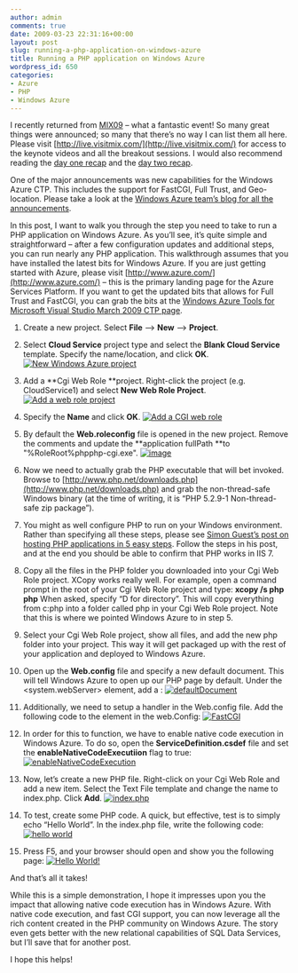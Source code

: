 ```yaml
---
author: admin
comments: true
date: 2009-03-23 22:31:16+00:00
layout: post
slug: running-a-php-application-on-windows-azure
title: Running a PHP application on Windows Azure
wordpress_id: 650
categories:
- Azure
- PHP
- Windows Azure
---
```


I recently returned from [MIX09](http://live.visitmix.com/) – what a fantastic event! So many great things were announced; so many that there’s no way I can list them all here. Please visit [http://live.visitmix.com/](http://live.visitmix.com/) for access to the keynote videos and all the breakout sessions. I would also recommend reading the [day one recap](http://archive.visitmix.com/blogs/News/MIX08-Day-1-Keynote-Recap/) and the [day two recap](http://www.visitmix.com/Opinions/MIX09-Keynote-and-Partner-Highlights).

One of the major announcements was new capabilities for the Windows Azure CTP. This includes the support for FastCGI, Full Trust, and Geo-location. Please take a look at the [Windows Azure team’s blog for all the announcements](http://blogs.msdn.com/windowsazure/archive/2009/03/18/windows-azure-delivers-new-ctp-capabilities.aspx).

In this post, I want to walk you through the step you need to take to run a PHP application on Windows Azure. As you’ll see, it’s quite simple and straightforward – after a few configuration updates and additional steps, you can run nearly any PHP application. This walkthrough assumes that you have installed the latest bits for Windows Azure. If you are just getting started with Azure, please visit [http://www.azure.com/](http://www.azure.com/) – this is the primary landing page for the Azure Services Platform. If you want to get the updated bits that allows for Full Trust and FastCGI, you can grab the bits at the [Windows Azure Tools for Microsoft Visual Studio March 2009 CTP page](http://www.microsoft.com/downloads/details.aspx?familyid=59E8FC0C-C399-4AB7-8A93-882D8E74B67A&displaylang=en).



	
  1. Create a new project. Select **File** –> **New** –> **Project**.

	
  2. Select **Cloud Service** project type and select the **Blank Cloud Service** template. Specify the name/location, and click **OK**.
[![New Windows Azure project](http://images.wadewegner.com/wordpress/content/binary/WindowsLiveWriter/RunningaPHPapplicationonWindowsAzure_E6D6/image_thumb_1.png)](http://images.wadewegner.com/wordpress/content/binary/WindowsLiveWriter/RunningaPHPapplicationonWindowsAzure_E6D6/image_4.png)

	
  3. Add a **Cgi Web Role **project. Right-click the project (e.g. CloudService1) and select **New Web Role Project**.
[![Add a web role project](http://images.wadewegner.com/wordpress/content/binary/WindowsLiveWriter/RunningaPHPapplicationonWindowsAzure_E6D6/image_thumb_2.png)](http://images.wadewegner.com/wordpress/content/binary/WindowsLiveWriter/RunningaPHPapplicationonWindowsAzure_E6D6/image_6.png)

	
  4. Specify the **Name** and click **OK**.
[![Add a CGI web role](http://images.wadewegner.com/wordpress/content/binary/WindowsLiveWriter/RunningaPHPapplicationonWindowsAzure_E6D6/image_thumb_3.png)](http://images.wadewegner.com/wordpress/content/binary/WindowsLiveWriter/RunningaPHPapplicationonWindowsAzure_E6D6/image_8.png)

	
  5. By default the **Web.roleconfig** file is opened in the new project. Remove the comments and update the **application fullPath **to "%RoleRoot%phpphp-cgi.exe".
[![image](http://images.wadewegner.com/wordpress/content/binary/WindowsLiveWriter/RunningaPHPapplicationonWindowsAzure_E6D6/image_thumb_4.png)](http://images.wadewegner.com/wordpress/content/binary/WindowsLiveWriter/RunningaPHPapplicationonWindowsAzure_E6D6/image_10.png)

	
  6. Now we need to actually grab the PHP executable that will bet invoked. Browse to [http://www.php.net/downloads.php](http://www.php.net/downloads.php) and grab the non-thread-safe Windows binary (at the time of writing, it is “PHP 5.2.9-1 Non-thread-safe zip package”).

	
  7. You might as well configure PHP to run on your Windows environment. Rather than specifying all these steps, please see [Simon Guest’s post on hosting PHP applications in 5 easy steps](http://simonguest.com/blogs/smguest/archive/2009/03/09/Using-Windows-7-to-host-PHP-applications-in-5-easy-steps_2100_.aspx). Follow the steps in his post, and at the end you should be able to confirm that PHP works in IIS 7.

	
  8. Copy all the files in the PHP folder you downloaded into your Cgi Web Role project. XCopy works really well. For example, open a command prompt in the root of your Cgi Web Role project and type:
**xcopy /s php php**
When asked, specify “D for directory”. This will copy everything from c:php into a folder called php in your Cgi Web Role project. Note that this is where we pointed Windows Azure to in step 5.

	
  9. Select your Cgi Web Role project, show all files, and add the new php folder into your project. This way it will get packaged up with the rest of your application and deployed to Windows Azure.

	
  10. Open up the **Web.config** file and specify a new default document. This will tell Windows Azure to open up our PHP page by default. Under the <system.webServer> element, add a <defaultDocument>:
[![defaultDocument](http://images.wadewegner.com/wordpress/content/binary/WindowsLiveWriter/RunningaPHPapplicationonWindowsAzure_E6D6/image_thumb_5.png)](http://images.wadewegner.com/wordpress/content/binary/WindowsLiveWriter/RunningaPHPapplicationonWindowsAzure_E6D6/image_12.png)

	
  11. Additionally, we need to setup a handler in the Web.config file. Add the following code to the <handlers> element in the web.Config: [![FastCGI](http://www.wadewegner.com/content/2009/03/FastCGI.jpg)](http://images.wadewegner.com/wordpress/content/binary/WindowsLiveWriter/RunningaPHPapplicationonWindowsAzure_E6D6/image_22.png)

	
  12. In order for this to function, we have to enable native code execution in Windows Azure. To do so, open the **ServiceDefinition.csdef** file and set the **enableNativeCodeExecutiion** flag to true:
[![enableNativeCodeExecution](http://images.wadewegner.com/wordpress/content/binary/WindowsLiveWriter/RunningaPHPapplicationonWindowsAzure_E6D6/image_thumb_6.png)](http://images.wadewegner.com/wordpress/content/binary/WindowsLiveWriter/RunningaPHPapplicationonWindowsAzure_E6D6/image_14.png)

	
  13. Now, let’s create a new PHP file. Right-click on your Cgi Web Role and add a new item. Select the Text File template and change the name to index.php. Click **Add**.
[![index.php](http://images.wadewegner.com/wordpress/content/binary/WindowsLiveWriter/RunningaPHPapplicationonWindowsAzure_E6D6/image_thumb_7.png)](http://images.wadewegner.com/wordpress/content/binary/WindowsLiveWriter/RunningaPHPapplicationonWindowsAzure_E6D6/image_16.png)

	
  14. To test, create some PHP code. A quick, but effective, test is to simply echo “Hello World”. In the index.php file, write the following code:
[![hello world](http://images.wadewegner.com/wordpress/content/binary/WindowsLiveWriter/RunningaPHPapplicationonWindowsAzure_E6D6/image_thumb_8.png)](http://images.wadewegner.com/wordpress/content/binary/WindowsLiveWriter/RunningaPHPapplicationonWindowsAzure_E6D6/image_18.png)

	
  15. Press F5, and your browser should open and show you the following page:
[![Hello World!](http://images.wadewegner.com/wordpress/content/binary/WindowsLiveWriter/RunningaPHPapplicationonWindowsAzure_E6D6/image_thumb_9.png)](http://images.wadewegner.com/wordpress/content/binary/WindowsLiveWriter/RunningaPHPapplicationonWindowsAzure_E6D6/image_20.png)


And that’s all it takes!

While this is a simple demonstration, I hope it impresses upon you the impact that allowing native code execution has in Windows Azure. With native code execution, and fast CGI support, you can now leverage all the rich content created in the PHP community on Windows Azure. The story even gets better with the new relational capabilities of SQL Data Services, but I’ll save that for another post.

I hope this helps!
